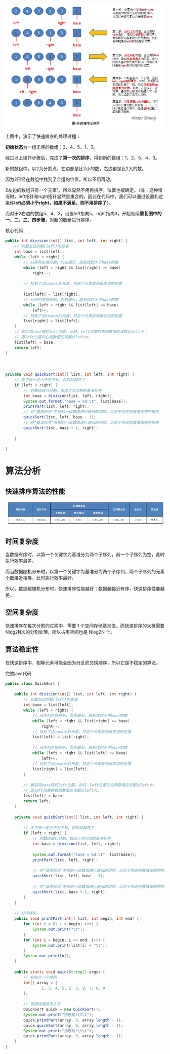 [![img](assets/318837-20160421155746320-2138416137.png)](http://images2015.cnblogs.com/blog/318837/201604/318837-20160421155746320-2138416137.png)

上图中，演示了快速排序的处理过程：

**初始状态**为一组无序的数组：2、4、5、1、3。

经过以上操作步骤后，完成了**第一次的排序**，得到新的数组：1、2、5、4、3。

新的数组中，以2为分割点，左边都是比2小的数，右边都是比2大的数。

因为2已经在数组中找到了合适的位置，所以不用再动。

2左边的数组只有一个元素1，所以显然不用再排序，位置也被确定。（注：这种情况时，left指针和right指针显然是重合的。因此在代码中，我们可以通过设置判定条件**left****必须小于right****，如果不满足，则不用排序了**）。

而对于2右边的数组5、4、3，设置left指向5，right指向3，开始继续**重复图中的一、二、三、四步骤**，对新的数组进行排序。

核心代码

```java
public int division(int[] list, int left, int right) {
    // 以最左边的数(left)为基准
    int base = list[left];
    while (left < right) {
        // 从序列右端开始，向左遍历，直到找到小于base的数
        while (left < right && list[right] >= base)
            right--;

        // 找到了比base小的元素，将这个元素放到最左边的位置

        list[left] = list[right];
        // 从序列左端开始，向右遍历，直到找到大于base的数
        while (left < right && list[left] <= base)
            left++;
        // 找到了比base大的元素，将这个元素放到最右边的位置
        list[right] = list[left];
    }
    // 最后将base放到left位置。此时，left位置的左侧数值应该都比left小；
    // 而left位置的右侧数值应该都比left大。
    list[left] = base;
    return left;
}

 

private void quickSort(int[] list, int left, int right) {
    // 左下标一定小于右下标，否则就越界了
    if (left < right) {
        // 对数组进行分割，取出下次分割的基准标号
        int base = division(list, left, right);
        System.out.format("base = %d:\t", list[base]);
        printPart(list, left, right);
        // 对“基准标号“左侧的一组数值进行递归的切割，以至于将这些数值完整的排序
        quickSort(list, left, base - 1);
        // 对“基准标号“右侧的一组数值进行递归的切割，以至于将这些数值完整的排序
        quickSort(list, base + 1, right);

    }

}
```



# 算法分析

## 快速排序算法的性能

![image-20200406220425497](assets/image-20200406220425497.png)


## 时间复杂度

当数据有序时，以第一个关键字为基准分为两个子序列，前一个子序列为空，此时执行效率最差。

而当数据随机分布时，以第一个关键字为基准分为两个子序列，两个子序列的元素个数接近相等，此时执行效率最好。

所以，数据越随机分布时，快速排序性能越好；数据越接近有序，快速排序性能越差。

 

## 空间复杂度

快速排序在每次分割的过程中，需要 1 个空间存储基准值。而快速排序的大概需要 Nlog2N次的分割处理，所以占用空间也是 Nlog2N 个。



## 算法稳定性

在快速排序中，相等元素可能会因为分区而交换顺序，所以它是不稳定的算法。



完整java代码

```java
public class QuickSort {
 
    public int division(int[] list, int left, int right) {
        // 以最左边的数(left)为基准
        int base = list[left];
        while (left < right) {
            // 从序列右端开始，向左遍历，直到找到小于base的数
            while (left < right && list[right] >= base)
                right--;
            // 找到了比base小的元素，将这个元素放到最左边的位置
            list[left] = list[right];
 
            // 从序列左端开始，向右遍历，直到找到大于base的数
            while (left < right && list[left] <= base)
                left++;
            // 找到了比base大的元素，将这个元素放到最右边的位置
            list[right] = list[left];
        }
 
        // 最后将base放到left位置。此时，left位置的左侧数值应该都比left小；
        // 而left位置的右侧数值应该都比left大。
        list[left] = base;
        return left;
    }
 
    private void quickSort(int[] list, int left, int right) {
 
        // 左下标一定小于右下标，否则就越界了
        if (left < right) {
            // 对数组进行分割，取出下次分割的基准标号
            int base = division(list, left, right);
 
            System.out.format("base = %d:\t", list[base]);
            printPart(list, left, right);
 
            // 对“基准标号“左侧的一组数值进行递归的切割，以至于将这些数值完整的排序
            quickSort(list, left, base - 1);
 
            // 对“基准标号“右侧的一组数值进行递归的切割，以至于将这些数值完整的排序
            quickSort(list, base + 1, right);
        }
    }
 
    // 打印序列
    public void printPart(int[] list, int begin, int end) {
        for (int i = 0; i < begin; i++) {
            System.out.print("\t");
        }
        for (int i = begin; i <= end; i++) {
            System.out.print(list[i] + "\t");
        }
        System.out.println();
    }
 
    public static void main(String[] args) {
        // 初始化一个序列
        int[] array = {
                1, 3, 4, 5, 2, 6, 9, 7, 8, 0
        };
 
        // 调用快速排序方法
        QuickSort quick = new QuickSort();
        System.out.print("排序前:\t\t");
        quick.printPart(array, 0, array.length - 1);
        quick.quickSort(array, 0, array.length - 1);
        System.out.print("排序后:\t\t");
        quick.printPart(array, 0, array.length - 1);
    }
}
```

